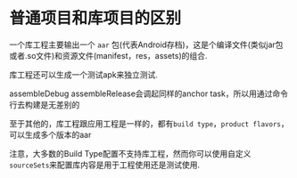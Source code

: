 # 普通项目和库项目的区别

一个库工程主要输出一个 `aar` 包(代表Android存档)，这是个编译文件(类似jar包或者.so文件)和资源文件(manifest，res，assets)的组合.

库工程还可以生成一个测试apk来独立测试.

assembleDebug assembleRelease会调起同样的anchor task，所以用通过命令行去构建是无差别的

至于其他的，库工程跟应用工程是一样的，都有`build type`，`product flavors`，可以生成多个版本的aar

注意，大多数的Build Type配置不支持库工程，然而你可以使用自定义`sourceSets`来配置库内容是用于工程使用还是测试使用.
